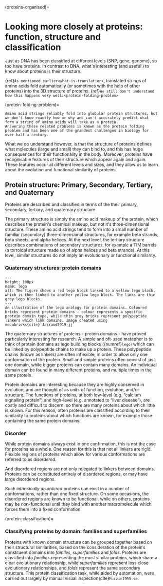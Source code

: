 (proteins-organised)=
# Looking more closely at proteins: function, structure and classification
Just as DNA has been classified at different levels (SNP, gene, genome), so too have proteins. In contrast to DNA, what's interesting (and useful!) to know about proteins is their structure.

{ref}`As mentioned earlier<what-is-translation>`, translated strings of amino acids fold automatically (or sometimes with the help of other proteins) into the 3D structure of proteins. 
{ref}`We still don't understand how this happens very well.<protein-folding-problem>`

[//]: # (TODO: Mention deep mind? Complain it's not science if no one can see it)

(protein-folding-problem)=
```{margin} The protein folding problem
Amino acid strings reliably fold into globular protein structures, but we don't know exactly how or why and can't accurately predict what form a string of amino acids will take as a protein.
Answering these related problems is known as the protein folding problem and has been one of the grandest challenges in biology for over half a century.
```

What we do understand however, is that the structure of proteins defines what molecules (large and small) they can bind to, and this has huge consequences for their functionality in the body.
Moreover, proteins have recognisable features of their structure which appear again and again. These features occur at different levels and sizes, and they allow us to learn about the evolution and functional similarity of proteins.

## Protein structure: Primary, Secondary, Tertiary, and Quaternary
Proteins are described and classified in terms of the their primary, secondary, tertiary, and quaternary structure. 

The primary structure is simply the amino acid makeup of the protein, which describes the protein's chemical makeup, but not it's three-dimensional structure. 
These amino acid strings tend to form into a small number of familiar (secondary) three-dimensional structures, for example beta strands, beta sheets, and alpha helices.
At the next level, the tertiary structure describes combinations of secondary structures, for example a TIM barrels (a torroidal structure made up of alpha helices and beta strands). 
At this level, similar structures do not imply an evolutionary or functional similarity.

### Quaternary structures: protein domains
[//]: # (TODO: Add citations.)

```{figure} ../images/lego.png
---
height: 100px
name: lego
alt: The figure shows a red lego block linked to a yellow lego block, which is then linked to another yellow lego block. The links are thin grey lego blocks.
---
An illustration of the lego analogy for protein domains. Coloured bricks represent protein domains - colour represents a specific protein domain type, while thin grey bricks represent polypeptide linkers which link domains. Image created using mecabricks{cite}`Jarraud2019-jj`
``` 

The quaternary structures of proteins - protein domains - have proved particularly interesting for research. 
A simple and oft-used metaphor is to think of protein domains as lego building blocks ({numref}`lego`) which can be linked by polypeptide chains to make up a protein. 
These polypeptide chains (known as linkers) are often inflexible, in order to allow only one conformation of the protein. 
Small and simple proteins often consist of just one domain, while bigger proteins can contain many domains. 
An individual domain can be found in many different proteins, and multiple times in the same protein. 

Protein domains are interesting because they are highly conserved in evolution, and are thought of as units of function, evolution, and/or structure. 
The functions of proteins, at both low-level (e.g. “calcium signalling protein”) and high-level (e.g. annotated to “liver disease”), are costly and difficult to discern, so there are many proteins about which little is known. 
For this reason, often proteins are classified according to their similarity to proteins about which functions are known, for example those containing the same protein domains.

### Disorder
While protein domains always exist in one confirmation, this is not the case for proteins as a whole.
One reason for this is that not all linkers are rigid. 
Flexible regions of proteins which allow for various conformations are referred to as *disordered*. 

And disordered regions are not only relegated to linkers between domains. 
Proteins can be constituted entirely of disordered regions, or may have large disordered regions.

Such *intrinsically disordered* proteins can exist in a number of conformations, rather than one fixed structure. 
On some occasions, the disordered regions are known to be functional, while on others, proteins may be non-functional until they bind with another macromolecule which forces them into a fixed conformation.

(protein-classification)=
### Classifying proteins by domain: families and superfamilies
Proteins with known domain structure can be grouped together based on their structural similarities, based on the consideration of the protein’s constituent domains into *familes*, *superfamilies* and *folds*. 
Proteins are classified into *families* representing the most similar proteins, which share a clear evolutionary relationship, while *superfamilies* represent less close evolutionary relationships, and *folds* represent the same secondary structure. 
This protein classification task, while aided by automation, were carried out largely by manual visual inspection{cite}`Murzin1995-se`.
